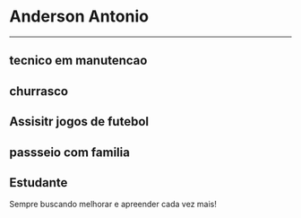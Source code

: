 # Anderson Antonio

--------
## tecnico em manutencao
## churrasco
## Assisitr jogos de futebol
## passseio com familia
## Estudante

Sempre buscando melhorar e apreender cada vez mais!